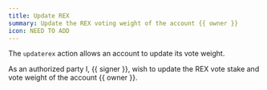 ```yaml
---
title: Update REX
summary: Update the REX voting weight of the account {{ owner }}
icon: NEED TO ADD
---
```


The `updaterex` action allows an account to update its vote weight.

As an authorized party I, {{ signer }}, wish to update the REX vote stake and vote weight of the account {{ owner }}.

